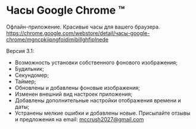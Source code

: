 # Часы Google Chrome ™

Офлайн-приложение.
Красивые часы для вашего браузера.
https://chrome.google.com/webstore/detail/часы-google-chrome/mgncpkiipngfoidimibillghfiplnede

Версия 3.1:
- Возможность установки собственного фонового изображения;
- Будильник;
- Секундомер;
- Таймер;
- Обновлены и добавлены фоновые изображения;
- Изменен внешний вид настроек приложения;
- Добавлены дополнительные настройки отображения времени и даты;
- Устранены мелкие ошибки и добавлены новые.
Присылайте отзывы и предложения на email: mccrush2027@gmail.com 

